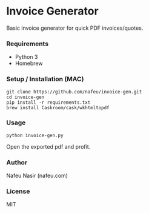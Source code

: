 # Invoice Generator

Basic invoice generator for quick PDF invoices/quotes.

### Requirements

- Python 3
- Homebrew

### Setup / Installation (MAC)

```
git clone https://github.com/nafeu/invoice-gen.git
cd invoice-gen
pip install -r requirements.txt
brew install Caskroom/cask/wkhtmltopdf
```

### Usage

```
python invoice-gen.py
```

Open the exported pdf and profit.

### Author

Nafeu Nasir (nafeu.com)

### License

MIT